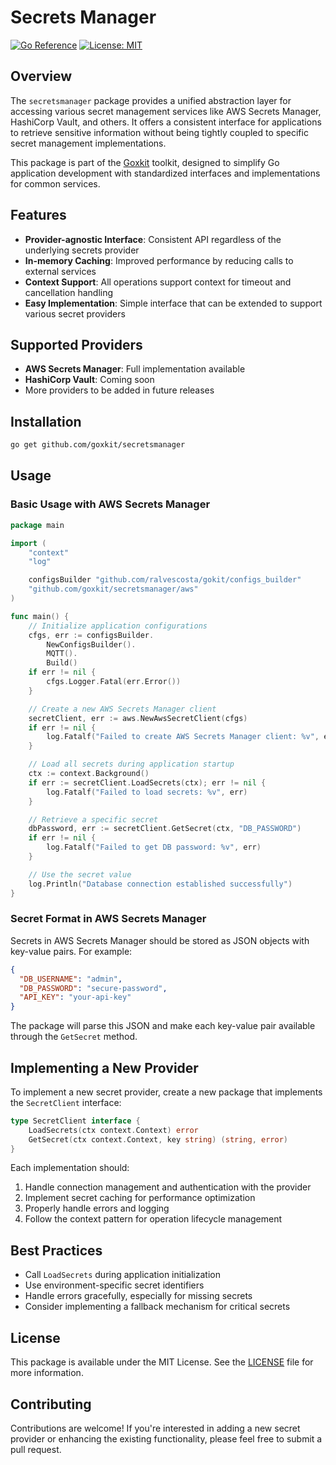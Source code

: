 # Secrets Manager

[![Go Reference](https://pkg.go.dev/badge/github.com/goxkit/secretsmanager.svg)](https://pkg.go.dev/github.com/goxkit/secretsmanager)
[![License: MIT](https://img.shields.io/badge/License-MIT-yellow.svg)](https://opensource.org/licenses/MIT)

## Overview

The `secretsmanager` package provides a unified abstraction layer for accessing various secret management services like AWS Secrets Manager, HashiCorp Vault, and others. It offers a consistent interface for applications to retrieve sensitive information without being tightly coupled to specific secret management implementations.

This package is part of the [Goxkit](https://github.com/goxkit) toolkit, designed to simplify Go application development with standardized interfaces and implementations for common services.

## Features

- **Provider-agnostic Interface**: Consistent API regardless of the underlying secrets provider
- **In-memory Caching**: Improved performance by reducing calls to external services
- **Context Support**: All operations support context for timeout and cancellation handling
- **Easy Implementation**: Simple interface that can be extended to support various secret providers

## Supported Providers

- **AWS Secrets Manager**: Full implementation available
- **HashiCorp Vault**: Coming soon
- More providers to be added in future releases

## Installation

```bash
go get github.com/goxkit/secretsmanager
```

## Usage

### Basic Usage with AWS Secrets Manager

```go
package main

import (
	"context"
	"log"

	configsBuilder "github.com/ralvescosta/gokit/configs_builder"
	"github.com/goxkit/secretsmanager/aws"
)

func main() {
	// Initialize application configurations
	cfgs, err := configsBuilder.
		NewConfigsBuilder().
		MQTT().
		Build()
	if err != nil {
		cfgs.Logger.Fatal(err.Error())
	}

	// Create a new AWS Secrets Manager client
	secretClient, err := aws.NewAwsSecretClient(cfgs)
	if err != nil {
		log.Fatalf("Failed to create AWS Secrets Manager client: %v", err)
	}

	// Load all secrets during application startup
	ctx := context.Background()
	if err := secretClient.LoadSecrets(ctx); err != nil {
		log.Fatalf("Failed to load secrets: %v", err)
	}

	// Retrieve a specific secret
	dbPassword, err := secretClient.GetSecret(ctx, "DB_PASSWORD")
	if err != nil {
		log.Fatalf("Failed to get DB password: %v", err)
	}

	// Use the secret value
	log.Println("Database connection established successfully")
}
```

### Secret Format in AWS Secrets Manager

Secrets in AWS Secrets Manager should be stored as JSON objects with key-value pairs. For example:

```json
{
  "DB_USERNAME": "admin",
  "DB_PASSWORD": "secure-password",
  "API_KEY": "your-api-key"
}
```

The package will parse this JSON and make each key-value pair available through the `GetSecret` method.

## Implementing a New Provider

To implement a new secret provider, create a new package that implements the `SecretClient` interface:

```go
type SecretClient interface {
    LoadSecrets(ctx context.Context) error
    GetSecret(ctx context.Context, key string) (string, error)
}
```

Each implementation should:

1. Handle connection management and authentication with the provider
2. Implement secret caching for performance optimization
3. Properly handle errors and logging
4. Follow the context pattern for operation lifecycle management

## Best Practices

- Call `LoadSecrets` during application initialization
- Use environment-specific secret identifiers
- Handle errors gracefully, especially for missing secrets
- Consider implementing a fallback mechanism for critical secrets

## License

This package is available under the MIT License. See the [LICENSE](LICENSE) file for more information.

## Contributing

Contributions are welcome! If you're interested in adding a new secret provider or enhancing the existing functionality, please feel free to submit a pull request.
